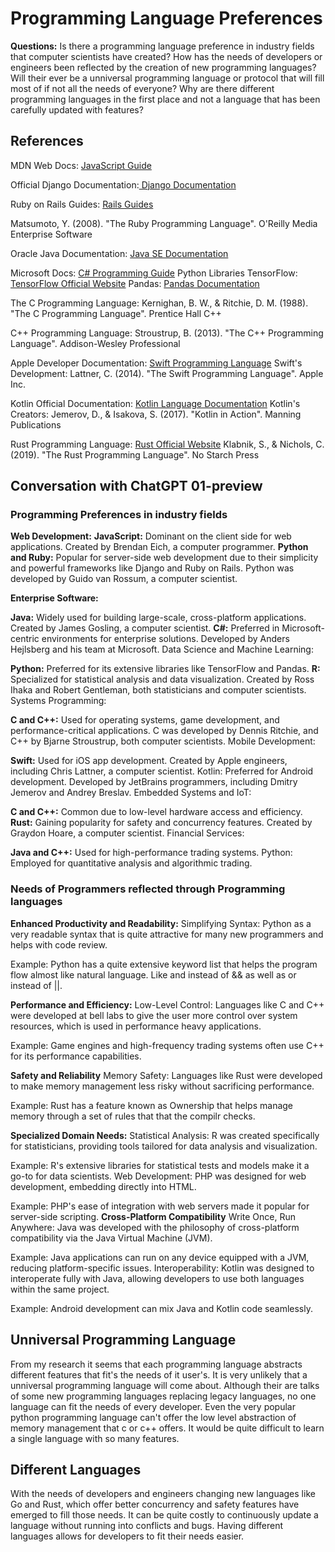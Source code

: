 # Programming Language Preferences

**Questions:** Is there a programming language preference in industry fields that computer scientists have created? How has the needs of developers or engineers been reflected by the creation of new programming languages? Will their ever be a unniversal programming language or protocol that will fill most of if not all the needs of everyone? Why are there different programming languages in the first place and not a language that has been carefully updated with features? 

## References
MDN Web Docs: [JavaScript Guide](https://developer.mozilla.org/en-US/docs/Web/JavaScript/Guide)

Official Django Documentation:[ Django Documentation](https://docs.djangoproject.com/en/5.1/)

Ruby on Rails Guides: [Rails Guides](https://guides.rubyonrails.org/)

Matsumoto, Y. (2008). "The Ruby Programming Language". O'Reilly Media
Enterprise Software

Oracle Java Documentation: [Java SE Documentation](https://docs.oracle.com/javase/8/docs/)

Microsoft Docs: [C# Programming Guide](https://learn.microsoft.com/en-us/dotnet/csharp/)
Python Libraries
TensorFlow: [TensorFlow Official Website](https://www.tensorflow.org/)
Pandas: [Pandas Documentation](https://pandas.pydata.org/docs/index.html)

The C Programming Language:
Kernighan, B. W., & Ritchie, D. M. (1988). "The C Programming Language". Prentice Hall
C++

C++ Programming Language:
Stroustrup, B. (2013). "The C++ Programming Language". Addison-Wesley Professional

Apple Developer Documentation: [Swift Programming Language](https://developer.apple.com/documentation/swift/)
Swift's Development:
Lattner, C. (2014). "The Swift Programming Language". Apple Inc.

Kotlin Official Documentation: [Kotlin Language Documentation](https://kotlinlang.org/docs/home.html)
Kotlin's Creators:
Jemerov, D., & Isakova, S. (2017). "Kotlin in Action". Manning Publications

Rust Programming Language: [Rust Official Website](https://www.rust-lang.org/)
Klabnik, S., & Nichols, C. (2019). "The Rust Programming Language". No Starch Press
## Conversation with ChatGPT 01-preview
### Programming Preferences in industry fields
**Web Development:**
**JavaScript:** Dominant on the client side for web applications. Created by Brendan Eich, a computer programmer.
**Python and Ruby:** Popular for server-side web development due to their simplicity and powerful frameworks like Django and Ruby on Rails. Python was developed by Guido van Rossum, a computer scientist.

**Enterprise Software:**

**Java:** Widely used for building large-scale, cross-platform applications. Created by James Gosling, a computer scientist.
**C#:** Preferred in Microsoft-centric environments for enterprise solutions. Developed by Anders Hejlsberg and his team at Microsoft.
Data Science and Machine Learning:

**Python:** Preferred for its extensive libraries like TensorFlow and Pandas.
**R:** Specialized for statistical analysis and data visualization. Created by Ross Ihaka and Robert Gentleman, both statisticians and computer scientists.
Systems Programming:

**C and C++:** Used for operating systems, game development, and performance-critical applications. C was developed by Dennis Ritchie, and C++ by Bjarne Stroustrup, both computer scientists.
Mobile Development:

**Swift:** Used for iOS app development. Created by Apple engineers, including Chris Lattner, a computer scientist.
Kotlin: Preferred for Android development. Developed by JetBrains programmers, including Dmitry Jemerov and Andrey Breslav.
Embedded Systems and IoT:

**C and C++:** Common due to low-level hardware access and efficiency.
**Rust:** Gaining popularity for safety and concurrency features. Created by Graydon Hoare, a computer scientist.
Financial Services:

**Java and C++:** Used for high-performance trading systems.
Python: Employed for quantitative analysis and algorithmic trading.
### Needs of Programmers reflected through Programming languages

**Enhanced Productivity and Readability:**
Simplifying Syntax: Python as a very readable syntax that is quite attractive for many new programmers and helps with code review.  

Example: Python has a quite extensive keyword list that helps the program flow almost like natural language. 
Like and instead of && as well as or instead of ||. 

**Performance and Efficiency:**
Low-Level Control: Languages like C and C++ were developed at bell labs to give the user more control over system resources, which is used in performance heavy applications.

Example: Game engines and high-frequency trading systems often use C++ for its performance capabilities.

**Safety and Reliability**
Memory Safety: Languages like Rust were developed to make memory management less risky without sacrificing performance.

Example: Rust has a feature known as Ownership that helps manage memory through a set of rules that that the compilr checks.  

**Specialized Domain Needs:**
Statistical Analysis: R was created specifically for statisticians, providing tools tailored for data analysis and visualization.

Example: R's extensive libraries for statistical tests and models make it a go-to for data scientists.
Web Development: PHP was designed for web development, embedding directly into HTML.

Example: PHP's ease of integration with web servers made it popular for server-side scripting.
**Cross-Platform Compatibility**
Write Once, Run Anywhere: Java was developed with the philosophy of cross-platform compatibility via the Java Virtual Machine (JVM).

Example: Java applications can run on any device equipped with a JVM, reducing platform-specific issues.
Interoperability: Kotlin was designed to interoperate fully with Java, allowing developers to use both languages within the same project.

Example: Android development can mix Java and Kotlin code seamlessly.
## Unniversal Programming Language
From my research it seems that each programming language abstracts different features that fit's the needs of it user's. It is very unlikely that a unniversal programming language will come about. Although their are talks of some new programming languages replacing legacy languages, no one language can fit the needs of every developer. Even the very popular python programming language can't offer the low level abstraction of memory management that c or c++ offers. It would be quite difficult to learn a single language with so many features. 
## Different Languages
With the needs of developers and engineers changing new languages like Go and Rust, which offer better concurrency and safety features have emerged to fill those needs. 
It can be quite costly to continuously update a language without running into conflicts and bugs. Having different languages allows for developers to fit their needs easier.


